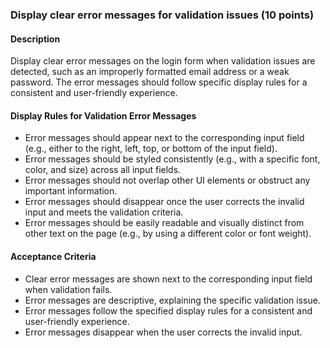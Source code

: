 ### Display clear error messages for validation issues (10 points)

#### Description

Display clear error messages on the login form when validation issues are detected, such as an improperly formatted email address or a weak password. The error messages should follow specific display rules for a consistent and user-friendly experience.

#### Display Rules for Validation Error Messages

- Error messages should appear next to the corresponding input field (e.g., either to the right, left, top, or bottom of the input field).
- Error messages should be styled consistently (e.g., with a specific font, color, and size) across all input fields.
- Error messages should not overlap other UI elements or obstruct any important information.
- Error messages should disappear once the user corrects the invalid input and meets the validation criteria.
- Error messages should be easily readable and visually distinct from other text on the page (e.g., by using a different color or font weight).

#### Acceptance Criteria

- Clear error messages are shown next to the corresponding input field when validation fails.
- Error messages are descriptive, explaining the specific validation issue.
- Error messages follow the specified display rules for a consistent and user-friendly experience.
- Error messages disappear when the user corrects the invalid input.
